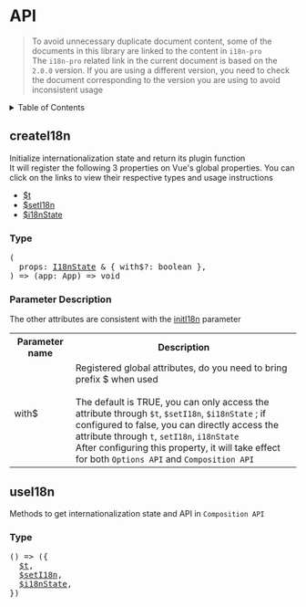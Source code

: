 
# API

>To avoid unnecessary duplicate document content, some of the documents in this library are linked to the content in  `i18n-pro` <br />The  `i18n-pro`  related link in the current document is based on the  `2.0.0`  version. If you are using a different version, you need to check the document corresponding to the version you are using to avoid inconsistent usage
<details >
  <summary>Table of Contents</summary>

  &emsp;&emsp;[createI18n](#createi18n)<br/>
  &emsp;&emsp;&emsp;&emsp;[Type](#createi18n-type)<br/>
  &emsp;&emsp;&emsp;&emsp;[Parameter Description](#createi18n-parameter-description)<br/>
  &emsp;&emsp;[useI18n](#usei18n)<br/>
  &emsp;&emsp;&emsp;&emsp;[Type](#usei18n-type)<br/>

</details>

## createI18n
Initialize internationalization state and return its plugin function<br />It will register the following 3 properties on Vue's global properties. You can click on the links to view their respective types and usage instructions
* <a href="https://github.com/i18n-pro/core/blob/v2.0.0/docs/dist/API.md#t">$t</a>
* <a href="https://github.com/i18n-pro/core/blob/v2.0.0/docs/dist/API.md#seti18n">$setI18n</a>
* <a href="https://github.com/i18n-pro/core/blob/v2.0.0/docs/dist/API.md#i18nstate">$i18nState</a>


<h3 id="createi18n-type">Type</h3>
<pre>
(
  props: <a href="https://github.com/i18n-pro/core/blob/v2.0.0/docs/dist/API.md#i18nstate">I18nState</a> & { with$?: boolean },
) => (app: App) => void
</pre>

<h3 id="createi18n-parameter-description">Parameter Description</h3>
The other attributes are consistent with the  <a href="https://github.com/i18n-pro/core/blob/v2.0.0/docs/dist/API.md#initi18n">initI18n</a>  parameter<table>
  <tr>
    <th>Parameter name</th>
    <th>Description</th>
  </tr>
  <tr>
    <tr>
      <td>with$</td>
      <td>
        Registered global attributes, do you need to bring prefix $ when used<br /><br />The default is TRUE, you can only access the attribute through  <code>$t</code>, <code>$setI18n</code>, <code>$i18nState</code> ; if configured to false, you can directly access the attribute through  <code>t</code>, <code>setI18n</code>, <code>i18nState</code> <br />After configuring this property, it will take effect for both  <code>Options API</code>  and  <code>Composition API</code> 
      </td>
    </tr>
  </tr>
</table>

## useI18n
Methods to get internationalization state and API in  `Composition API` 
<h3 id="usei18n-type">Type</h3>
<pre>
() => ({
  <a href="https://github.com/i18n-pro/core/blob/v2.0.0/docs/dist/API.md#t">$t</a>,
  <a href="https://github.com/i18n-pro/core/blob/v2.0.0/docs/dist/API.md#seti18n">$setI18n</a>,
  <a href="https://github.com/i18n-pro/core/blob/v2.0.0/docs/dist/API.md#i18nstate">$i18nState</a>,
})
</pre>

